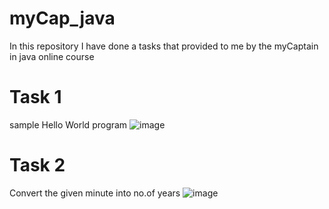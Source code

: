 # myCap_java

In this repository I have done a tasks that provided to me by the myCaptain in java online course

# Task 1
sample Hello World program
![image](https://user-images.githubusercontent.com/52662298/113807934-a255b280-9782-11eb-96d0-5ae7aec31d9b.png)


# Task 2
Convert the given minute into no.of years
![image](https://user-images.githubusercontent.com/52662298/113807873-7d613f80-9782-11eb-86dc-c8fa323ffb3a.png)

